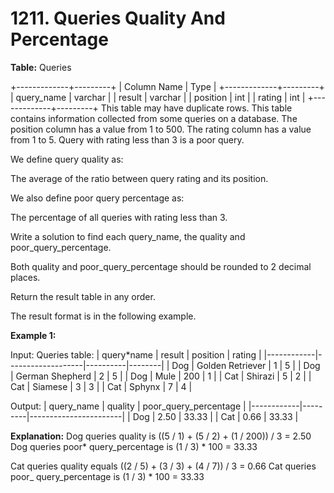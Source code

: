# 1211. Queries Quality And Percentage

**Table:** Queries

+-------------+---------+
| Column Name | Type |
+-------------+---------+
| query_name | varchar |
| result | varchar |
| position | int |
| rating | int |
+-------------+---------+
This table may have duplicate rows.
This table contains information collected from some queries on a database.
The position column has a value from 1 to 500.
The rating column has a value from 1 to 5. Query with rating less than 3 is a poor query.

We define query quality as:

The average of the ratio between query rating and its position.

We also define poor query percentage as:

The percentage of all queries with rating less than 3.

Write a solution to find each query_name, the quality and poor_query_percentage.

Both quality and poor_query_percentage should be rounded to 2 decimal places.

Return the result table in any order.

The result format is in the following example.

**Example 1:**

Input:
Queries table:
| query\*name | result | position | rating |
|------------|-------------------|----------|--------|
| Dog | Golden Retriever | 1 | 5 |
| Dog | German Shepherd | 2 | 5 |
| Dog | Mule | 200 | 1 |
| Cat | Shirazi | 5 | 2 |
| Cat | Siamese | 3 | 3 |
| Cat | Sphynx | 7 | 4 |

Output:
| query_name | quality | poor_query_percentage |
|------------|---------|-----------------------|
| Dog | 2.50 | 33.33 |
| Cat | 0.66 | 33.33 |

**Explanation:**
Dog queries quality is ((5 / 1) + (5 / 2) + (1 / 200)) / 3 = 2.50
Dog queries poor\* query_percentage is (1 / 3) \* 100 = 33.33

Cat queries quality equals ((2 / 5) + (3 / 3) + (4 / 7)) / 3 = 0.66
Cat queries poor\_ query_percentage is (1 / 3) \* 100 = 33.33
